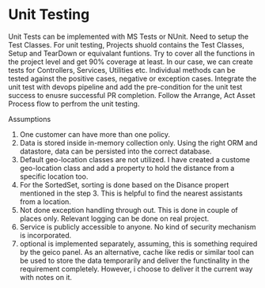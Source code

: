 # Unit Testing
Unit Tests can be implemented with MS Tests or NUnit. Need to setup the Test Classes. For unit testing, Projects shuold contains the Test Classes, Setup and TearDown or equivalant funtions. Try to cover all the functions in the project level and get 90% coverage at least. In our case, we can create tests for Controllers, Services, Utilities etc. Individual methods can be tested against the positive cases, negative or exception cases. Integrate the unit test with devops pipeline and add the pre-condition for the unit test success to enusre successful PR completion. Follow the Arrange, Act Asset Process flow to perfrom the unit testing.

Assumptions
1. One customer can have more than one policy.
2. Data is stored inside in-memory collection only. Using the right ORM and datastore, data can be persisted into the correct database.
3. Default geo-location classes are not utilized. I have created a custome geo-location class and add a property to hold the distance from a specific location too.
4. For the SortedSet, sorting is done based on the Disance propert mentioned in the step 3. This is helpful to find the nearest assistants from a location.
5. Not done exception handling through out. This is done in couple of places only. Relevant logging can be done on real project.
6. Service is publicly accessible to anyone. No kind of security mechanism is incorporated.
7. optional<Assitant> is implemented separately, assuming, this is something required by the geico panel.
As an alternative, cache like redis or similar tool can be used to store the data temporarily and deliver the functinality in the requirement completely. However, i choose to deliver it the current way with notes on it.

